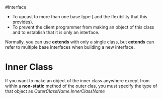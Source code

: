 #Interface
* To upcast to more than one base type ( and the flexibility that this provides).
* To prevent the client programmer from making an object of this class and to establish that it is only an interface.

Normally, you can use __extends__ with only a single class, but __extends__ can refer to multiple base interfaces when building a new 
interface. 

# Inner Class

If you want to make an object of the inner class anywhere except from within a __non-static__ method of the outer clas, you must specify the type of that object as _OuterClassName.InnerClassName_ 


